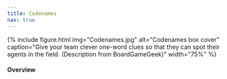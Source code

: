 ```yaml
---
title: Codenames
nav: true
--- 
```


{% include figure.html img="Codenames.jpg" alt="Codenames box cover" caption="Give your team clever one-word clues so that they can spot their agents in the field. 
(Description from BoardGameGeek)" width="75%" %}

#### Overview
<html>
   <head>
      <style>
         table {width: 100%;}
         table, td, th {
            border-collapse: collapse;
            padding: 8px;
            border-bottom: 1px solid #ddd;
         
         th {            
            style="text-align:Center"
            border: 1px solid black;
            padding-top: 12px;
            padding-bottom: 12px;
            background-color: #f1b300;
            color: white;
            }
      </style>
   </head>
   <body>
      <table>
         <tr>
            <td style="text-align:Left">Author:</td>
            <td style="text-align:Left">Vlaada Chvátil</td>
         </tr>
         <tr>
            <td style="text-align:Left">Year:</td>
            <td style="text-align:Left">2015</td>
         </tr>
         <tr>
            <td style="text-align:Left">Players:</td>
            <td style="text-align:Left">4+</td>
         </tr>
          <tr>
            <td style="text-align:Left">Time:</td>
            <td style="text-align:Left">15 min</td>
         </tr>
          <tr>
            <td style="text-align:Left">Mechanics:</td>
            <td style="text-align:Left">Words Association, Deduction, Team Play</td>
         </tr>
      </table>
   </body>
   <p>
   </p>
</html>
#### Description
The two rival spymasters know the secret identities of 25 agents. Their teammates know the agents only by their CODENAMES.

The teams compete to see who can make contact with all of their agents first. Spymasters give one-word clues that can point to multiple words on the board. Their teammates try to guess words of the right color while avoiding those that belong to the opposing team. And everyone wants to avoid the assassin.

Codenames: win or lose, it’s fun to figure out the clues.

<div style="text-align: center;">
<a class="btn btn-warning" href="https://codenames.game/" role="button" target="_blank">Play Codenames Online!</a>
<a class="btn btn-warning" href="https://documentcloud.adobe.com/link/track?uri=urn:aaid:scds:US:9fdab552-f314-41d0-91c1-e37e4a7efae0" role="button" target="_blank">Official Game Rules</a>
</div>                 

#### Goal

Be the first team to make contact with all of their agents!

#### SETUP
1. Log in to the site
2. Choose team (<span style="color:#FF0000;">red</span> or <span style="color:#0000FF;">blue</span>) and role (one Spymaster and rest are Operatives on each team)
3. The team that has one extra clue to guess goes first

#### GAMEPLAY
First, Spymaster examines the board, then gives an one-word clue followed by a number, which relates to the number of associated cards (exception: 0 and ∞).

{% capture text %}
Can you find 3 cards that relate to the clue "MAPLE"?
{% endcapture %}
{% include card.md text=text header="An Example Clue: MAPLE, 3" img="Codename_Example_Clue.PNG" %}

The clue must
- Relate to word meaning 
- Be a word in English language
- Not be a form or part of a word on any visible card
- Optional variant: Compound/hyphenated words, proper names, abbreviations, acronyms, homonyms, and rhymed words

0 means no clues relate to it. Both 0 and ∞ allow unlimited guessing (unless wrong).

Next, Operatives on that team discuss amongst themselves, then inform their team's Spymaster their guesses (one at a time) up to one more than the number clue provided (if not 0 and ∞). There are four possible scenarios that can occur based on the guesses:
- <span style="color:#FF0000;">Their team’s color (e.g. red) = got a clue and keep guessing until number limit, or may chose to stop</span>
- <span style="color:#0000FF;">The opponent’s color (e.g. blue) = card covered by opponent and turn ends</span>
- <span style="color:#808080;">Bystander (beige) = turn ends</span>
- **Assassin (black) = game ends and that team loses**

#### GAME END
Gameplay continues until endgame condition is met when:
- First team to have all their words covered wins; or
- The team that contacts the assassin instantly loses

Codenames is often played with several rounds, and each round's score will be tallied and counts toward the teams' final scores.
